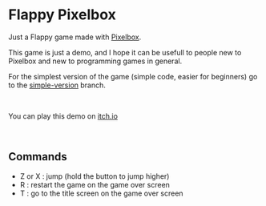 # Flappy Pixelbox
Just a Flappy game made with [Pixelbox](https://github.com/cstoquer/pixelbox).

This game is just a demo, and I hope it can be usefull to people new to Pixelbox and new to programming games in general.

For the simplest version of the game (simple code, easier for beginners) go to the [simple-version](https://github.com/BarbaAlGhul/flappy-pixelbox/tree/simple-version) branch.

<br>

You can play this demo on [itch.io](barbaalghul.itch.io/flappypixelbox)

<br>

## Commands
 - Z or X : jump (hold the button to jump higher)
 - R : restart the game on the game over screen
 - T : go to the title screen on the game over screen